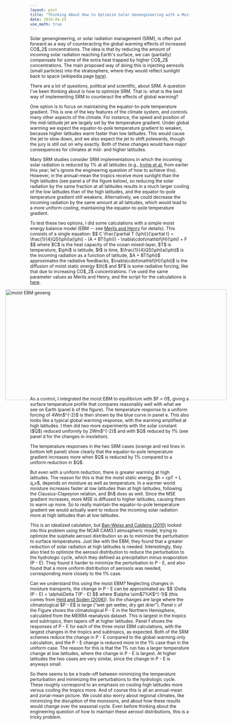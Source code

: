 ```yaml
---
layout: post
title: "Thinking About How to Optimize Solar Geoengineering with a Moist Energy Balance Model"
date: 2019-04-25
use_math: true
---
```


<p>Solar geoengineering, or solar radiation management (SRM), is often put forward as a way of counteracting the global warming effects of increased CO$_2$ concentrations. The idea is that by reducing the amount of incoming solar radiation reaching Earth's surface, we can (partially) compensate for some of the extra heat trapped by higher CO$_2$ concentrations. The main proposed way of doing this is injecting aerosols (small particles) into the stratosphere, where they would reflect sunlight back to space (wikipedia page <a href="https://en.wikipedia.org/wiki/Solar_radiation_management">here</a>).</p>

<p>There are a lot of questions, political and scientific, about SRM. A question I've been thinking about is how to optimize SRM. That is: what is the best way of implementing SRM to counteract the effects of global warming?</p>

<p>One option is to focus on maintaining the equator-to-pole temperature gradient. This is one of the key features of the climate system, and controls many other aspects of the climate. For instance, the speed and position of the mid-latitude jet are largely set by the temperature gradient. Under global warming we expect the equator-to-pole temperature gradient to weaken, because higher latitudes warm faster than low latitudes. This would cause the jet to slow down, and we also expect the jet to shift polewards, though the jury is still out on why exactly. Both of these changes would have major consequences for climates at mid- and higher latitudes.</p>

<p>Many SRM studies consider SRM implementations in which the incoming solar radiation is reduced by 1% at all latitudes (e.g., <a href="https://www.nature.com/articles/s41558-019-0398-8">Irvine et al.</a> from earlier this year; let's ignore the engineering question of how to achieve this). However, in the annual-mean the tropics receive more sunlight than the high latitudes (see panel a of the figure below), so reducing the solar radiation by the same fraction at all latitudes results in a much larger cooling of the low latitudes than of the high latitudes, and the equator-to-pole temperature gradient still weakens. Alternatively, we could decrease the incoming radiation by the same amount at all latitudes, which would lead to a more uniform cooling, maintaining the equator-to-pole temperature gradient.</p>

<p>To test these two options, I did some calculations with a simple moist energy balance model (EBM -- see <a href="http://www.meteo.mcgill.ca/~tmerlis/publications/merlis_ebm_pa.pdf">Merlis and Henry</a> for details). This consists of a single equation:
$$
C \frac{\partial T (\phi)}{\partial t} = \frac{1}{4}QS(\phi)a(\phi) - (A + BT(\phi)) - \nabla\cdot\mathbf{H}(\phi) + F 
$$
where $C$ is the heat capacity of the ocean mixed-layer, $T$ is temperature, $\phi$ is latitude, $t$ is time, $\frac{1}{4}QS(\phi)a(\phi)$ is the incoming radiation as a function of latitude, $A + BT(\phi)$ approximates the radiative feedbacks, $\nabla\cdot\mathbf{H}(\phi)$ is the diffusion of moist static energy $(h)$ and $F$ is some radiative forcing, like that due to increasing CO$_2$ concentrations. I've used the same parameter values as Merlis and Henry, and the script for the calculations is <a href="http://nicklutsko.github.io/code/moist_EBM.py">here</a>.</p>

<img src="http://nicklutsko.github.io/notes/images/moist_EBM_geoengineering.png" alt="moist EBM geoeng" style="position:absolute; left:150px; width:700px;height:350px;" class="center">
<br /><br /><br /><br /><br /><br /><br /><br /><br /><br /><br /><br /><br /><br /><br /><br /><br /><br /><br />

<p>As a control, I integrated the moist EBM to equilibrium with $F = 0$, giving a surface temperature profile that compares reasonably well with what we see on Earth (panel b of the figure). The temperature response to a uniform forcing of 4Wm$^{-2}$ is then shown by the blue curve in panel e. This also looks like a typical global warming response, with the warming amplified at high latitudes. I then did two more experiments with the solar constant ($Q$) reduced uniformly by 2Wm$^{-2}$ and with $Q$ reduced by 1% (see panel d for the changes in insolation).</p>

<p>The temperature responses in the two SRM cases (orange and red lines in bottom left panel) show clearly that the equator-to-pole temperature gradient increases more when $Q$ is reduced by 1% compared to a uniform reduction in $Q$. </p>

<p>But even with a uniform reduction, there is greater warming at high latitudes. The reason for this is that the moist static energy, $h = cpT + L q_v$, depends on moisture as well as temperature. In a warmer world moisture increases faster at low latitudes than at high latitudes, following the Clausius-Clapeyron relation, and $h$ does as well. Since the MSE gradient increases, more MSE is diffused to higher latitudes, causing them to warm up more. So to really maintain the equator-to-pole temperature gradient we would actually want to reduce the incoming solar radiation more at high latitudes than at low latitudes.</p>

<p>This is an idealized calulation, but <a href="https://iopscience.iop.org/article/10.1088/1748-9326/5/3/034009/pdf">Ban-Weiss and Caldeira (2010)</a> looked into this problem using the NCAR CAM3.1 atmospheric model, trying to optimize the sulphate aerosol distribution so as to minimize the perturbation to surface temperatures. Just like with the EBM, they found that a greater reduction of solar radiation at high latitudes is needed. Interestingly, they also tried to optimize the aerosol distribution to reduce the perturbation to the hydrologic cycle, which they defined as precipitation minus evaporation (P - E). They found it harder to minimize the perturbation to P - E, and also found that a more uniform distribution of aerosols was needed, corresponding more closely to the 1% case.</p>

<p>Can we understand this using the moist EBM? Neglecting changes in moisture transports, the change in P - E can be approximated as:
$$
\Delta (P - E) = \alpha\Delta T(P - E)
$$
where $\alpha \sim$7%K$^{-1}$ (this comes from <a href="https://journals.ametsoc.org/doi/pdf/10.1175/JCLI3990.1">Held and Soden (2006)</a>). So the changes are large where the climatological $P - E$ is large ("wet get wetter, dry get drier"). Panel c of the Figure shows the climatological P - E in the Northern Hemisphere, calculated from the MERRA reanalysis dataset. This is largest in the tropics and subtropics, then tapers off at higher latitudes. Panel f shows the responses of P - E for each of the three moist EBM calculations, with the largest changes in the tropics and subtropics, as expected. Both of the SRM schemes reduce the change in P - E compared to the global-warming only calculation, and the P - E change is reduced more in the 1% case than in the uniform case. The reason for this is that the 1% run has a larger temperature change at low latitudes, where the change in P - E is largest. At higher latitudes the two cases are very similar, since the change in P - E is anyways small.</p>

<p>So there seems to be a trade-off between minimizing the temperature perturbation and minimizing the perturbations to the hydrologic cycle. These roughly correspond to an emphasis on cooling high latitudes more versus cooling the tropics more. And of course this is all an annual-mean and zonal-mean picture. We could also worry about regional climates, like minimizing the disruption of the monsoons, and about how these results would change over the seasonal cycle. Even before thinking about the engineering question of how to maintain these aerosol distributions, this is a tricky problem.</p>







